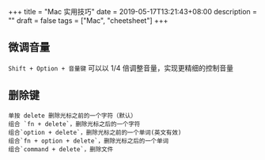 +++
title = "Mac 实用技巧"
date = 2019-05-17T13:21:43+08:00
description = ""
draft = false
tags = ["Mac", "cheetsheet"]
+++

## 微调音量

`Shift + Option + 音量键` 可以以 1/4 倍调整音量，实现更精细的控制音量

## 删除键

```shell
单按 delete 删除光标之前的一个字符（默认）
组合 `fn + delete`，删除光标之后的一个字符
组合`option + delete`，删除光标之前的一个单词(英文有效)
组合`fn + option + delete`，删除光标之后的一个单词
组合`command + delete`，删除文件
```